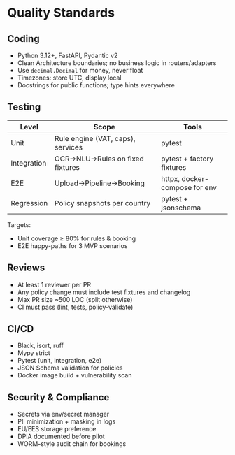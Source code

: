 # Quality Standards

## Coding
- Python 3.12+, FastAPI, Pydantic v2
- Clean Architecture boundaries; no business logic in routers/adapters
- Use `decimal.Decimal` for money, never float
- Timezones: store UTC, display local
- Docstrings for public functions; type hints everywhere

## Testing
| Level | Scope | Tools |
|------|-------|-------|
| Unit | Rule engine (VAT, caps), services | pytest |
| Integration | OCR→NLU→Rules on fixed fixtures | pytest + factory fixtures |
| E2E | Upload→Pipeline→Booking | httpx, docker-compose for env |
| Regression | Policy snapshots per country | pytest + jsonschema |

Targets:
- Unit coverage ≥ 80% for rules & booking
- E2E happy-paths for 3 MVP scenarios

## Reviews
- At least 1 reviewer per PR
- Any policy change must include test fixtures and changelog
- Max PR size ~500 LOC (split otherwise)
- CI must pass (lint, tests, policy-validate)

## CI/CD
- Black, isort, ruff
- Mypy strict
- Pytest (unit, integration, e2e)
- JSON Schema validation for policies
- Docker image build + vulnerability scan

## Security & Compliance
- Secrets via env/secret manager
- PII minimization + masking in logs
- EU/EES storage preference
- DPIA documented before pilot
- WORM-style audit chain for bookings

